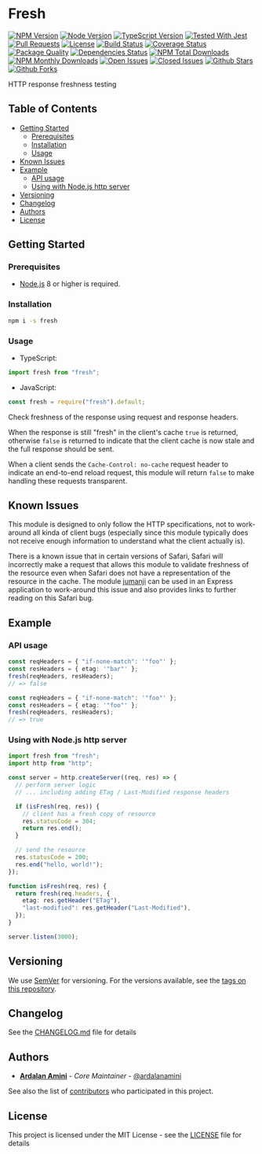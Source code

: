 # Fresh <!-- omit in toc -->

[![NPM Version][npm-image]][npm-url]
[![Node Version][node-version-image]][node-version-url]
[![TypeScript Version][typescript-version-image]][typescript-version-url]
[![Tested With Jest][jest-image]][jest-url]
[![Pull Requests][pulls-image]][pulls-url]
[![License][license-image]][license-url]
[![Build Status][travis-image]][travis-url]
[![Coverage Status][codecov-image]][codecov-url]
[![Package Quality][quality-image]][quality-url]
[![Dependencies Status][dependency-status-image]][dependency-status-url]
[![NPM Total Downloads][total-downloads-image]][total-downloads-url]
[![NPM Monthly Downloads][monthly-downloads-image]][monthly-downloads-url]
[![Open Issues][open-issues-image]][open-issues-url]
[![Closed Issues][close-issues-image]][close-issues-url]
[![Github Stars][stars-image]][stars-url]
[![Github Forks][forks-image]][forks-url]

HTTP response freshness testing

## Table of Contents <!-- omit in toc -->

- [Getting Started](#getting-started)
  - [Prerequisites](#prerequisites)
  - [Installation](#installation)
  - [Usage](#usage)
- [Known Issues](#known-issues)
- [Example](#example)
  - [API usage](#api-usage)
  - [Using with Node.js http server](#using-with-nodejs-http-server)
- [Versioning](#versioning)
- [Changelog](#changelog)
- [Authors](#authors)
- [License](#license)

## Getting Started

### Prerequisites

- [Node.js](https://nodejs.org/en/download) 8 or higher is required.

### Installation

```bash
npm i -s fresh
```

### Usage

- TypeScript:

```typescript
import fresh from "fresh";
```

- JavaScript:

```javascript
const fresh = require("fresh").default;
```

Check freshness of the response using request and response headers.

When the response is still "fresh" in the client's cache `true` is
returned, otherwise `false` is returned to indicate that the client
cache is now stale and the full response should be sent.

When a client sends the `Cache-Control: no-cache` request header to
indicate an end-to-end reload request, this module will return `false`
to make handling these requests transparent.

## Known Issues

This module is designed to only follow the HTTP specifications, not
to work-around all kinda of client bugs (especially since this module
typically does not receive enough information to understand what the
client actually is).

There is a known issue that in certain versions of Safari, Safari
will incorrectly make a request that allows this module to validate
freshness of the resource even when Safari does not have a
representation of the resource in the cache. The module
[jumanji](https://www.npmjs.com/package/jumanji) can be used in
an Express application to work-around this issue and also provides
links to further reading on this Safari bug.

## Example

### API usage

```typescript
const reqHeaders = { "if-none-match": '"foo"' };
const resHeaders = { etag: '"bar"' };
fresh(reqHeaders, resHeaders);
// => false

const reqHeaders = { "if-none-match": '"foo"' };
const resHeaders = { etag: '"foo"' };
fresh(reqHeaders, resHeaders);
// => true
```

### Using with Node.js http server

```typescript
import fresh from "fresh";
import http from "http";

const server = http.createServer((req, res) => {
  // perform server logic
  // ... including adding ETag / Last-Modified response headers

  if (isFresh(req, res)) {
    // client has a fresh copy of resource
    res.statusCode = 304;
    return res.end();
  }

  // send the resource
  res.statusCode = 200;
  res.end("hello, world!");
});

function isFresh(req, res) {
  return fresh(req.headers, {
    etag: res.getHeader("ETag"),
    "last-modified": res.getHeader("Last-Modified"),
  });
}

server.listen(3000);
```

## Versioning

We use [SemVer](http://semver.org) for versioning. For the versions available, see the [tags on this repository](https://github.com/foxifyjs/odin/tags).

## Changelog

See the [CHANGELOG.md](CHANGELOG.md) file for details

## Authors

- [**Ardalan Amini**](https://ardalanamini.com) - _Core Maintainer_ - [@ardalanamini](https://github.com/ardalanamini)

See also the list of [contributors](https://github.com/foxifyjs/odin/contributors) who participated in this project.

## License

This project is licensed under the MIT License - see the [LICENSE](LICENSE) file for details

[npm-image]: https://img.shields.io/npm/v/@foxify/fresh.svg
[npm-url]: https://www.npmjs.com/package/@foxify/fresh
[node-version-image]: https://img.shields.io/node/v/@foxify/fresh.svg
[node-version-url]: https://nodejs.org
[typescript-version-image]: https://img.shields.io/npm/types/@foxify/fresh.svg
[typescript-version-url]: https://www.typescriptlang.org
[jest-image]: https://img.shields.io/badge/tested_with-jest-99424f.svg
[jest-url]: https://github.com/facebook/jest
[pulls-image]: https://img.shields.io/badge/PRs-Welcome-brightgreen.svg
[pulls-url]: https://github.com/foxifyjs/fresh/pulls
[license-image]: https://img.shields.io/github/license/foxifyjs/fresh.svg
[license-url]: https://github.com/foxifyjs/fresh/blob/master/LICENSE
[travis-image]: https://api.travis-ci.com/foxifyjs/fresh.svg?branch=master
[travis-url]: https://travis-ci.com/foxifyjs/fresh
[codecov-image]: https://codecov.io/gh/foxifyjs/fresh/branch/master/graph/badge.svg
[codecov-url]: https://codecov.io/gh/foxifyjs/fresh
[quality-image]: http://npm.packagequality.com/shield/%40foxify%2Fodin.svg
[quality-url]: http://packagequality.com/#?package=@foxify/fresh
[dependency-status-image]: https://david-dm.org/foxifyjs/fresh.svg
[dependency-status-url]: https://david-dm.org/foxifyjs/fresh
[total-downloads-image]: https://img.shields.io/npm/dt/@foxify/fresh.svg
[total-downloads-url]: https://www.npmjs.com/package/@foxify/fresh
[monthly-downloads-image]: https://img.shields.io/npm/dm/@foxify/fresh.svg
[monthly-downloads-url]: https://www.npmjs.com/package/@foxify/fresh
[open-issues-image]: https://img.shields.io/github/issues-raw/foxifyjs/fresh.svg
[open-issues-url]: https://github.com/foxifyjs/fresh/issues?q=is%3Aopen+is%3Aissue
[close-issues-image]: https://img.shields.io/github/issues-closed-raw/foxifyjs/fresh.svg
[close-issues-url]: https://github.com/foxifyjs/fresh/issues?q=is%3Aissue+is%3Aclosed
[stars-image]: https://img.shields.io/github/stars/foxifyjs/fresh.svg?style=social
[stars-url]: https://github.com/foxifyjs/fresh
[forks-image]: https://img.shields.io/github/forks/foxifyjs/fresh.svg?style=social&label=Fork
[forks-url]: https://github.com/foxifyjs/fresh
